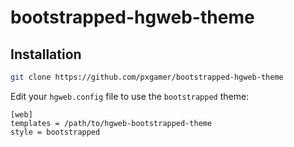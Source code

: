 # bootstrapped-hgweb-theme

## Installation

```sh
git clone https://github.com/pxgamer/bootstrapped-hgweb-theme
```

Edit your `hgweb.config` file to use the `bootstrapped` theme:

```
[web]
templates = /path/to/hgweb-bootstrapped-theme
style = bootstrapped
```